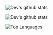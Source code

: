 ![Dev's github stats](https://github-readme-stats.vercel.app/api?username=devnaga&count_private=true&show_icons=true)

![Dev's github stats](https://github-readme-stats.vercel.app/api?username=devnaga&show_icons=true)

[![Top Languages](https://github-readme-stats.vercel.app/api/top-langs/?username=devnaga)](https://github.com/anuraghazra/github-readme-stats)
